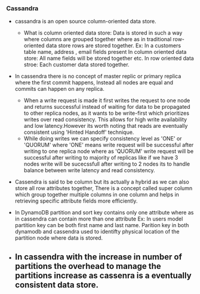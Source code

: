 ### Cassandra 

- cassandra is an open source column-oriented data store.
   - What is column oriented data store: Data is stored in such a way where columns are grouped together where as in traditional row-oriented data store rows are stored together.
Ex: In a customers table name, address , email fields present 
In column oriented data store: All name fields will be stored together etc.
In row oriented data stroe: Each customer data stored together.

- In cassendra there is no concept of master replic or primary replica where the first commit happens, Instead all nodes are equal and commits can happen on any
replica.
  - When a write request is made it first writes the request to one node and returns successful instead of waiting for data to be propagated to other replica nodes, 
as it wants to be write-first  which prioritizes writes over read consistency. This allows for high write availability and low latency.However its worth noting that
reads are eventually consistent using 'Hinted Handoff' technique.
  - While doing writes we can specify consistency level as 'ONE' or 'QUORUM' where 'ONE' means write request will be successful after writing to one replica node where as
'QUORUM' write request will be successful after writing to majority of replicas like if we have 3 nodes write will be sucecssfull after writing to 2 nodes its to 
handle balance between write latency and read consistency.

- Cassendra is said to be column but its actually a hybrid as we can also store all row attributes together, There is a concept called super column which group together multiple columns in one column and helps in retrieving specific attribute fields more efficiently.

- In DynamoDB partition and sort key contains only one attribute where as in cassendra can contain more than one attribute Ex: In users model partition key can be both first name and last name. Parition key in both dynamodb and cassendra used to identifty physical location of the partition node where data is stored.
- In cassendra with the increase in number of partitions the overhead to manage the partitions increase as cassenra is a eventually consistent data store.
   - 
